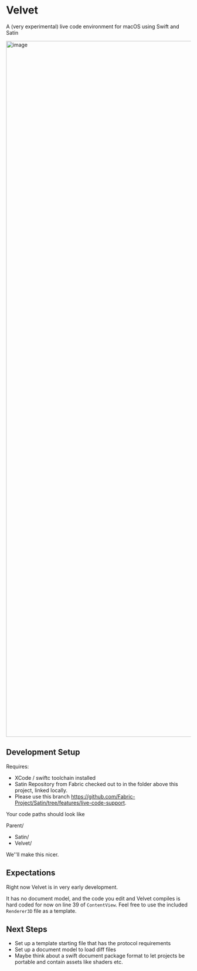 
# Velvet

A (very experimental) live code environment for macOS using Swift and Satin

<img width="1898" alt="image" src="https://github.com/user-attachments/assets/189aae96-b848-489e-b635-1e8764c9c81b" />


## Development Setup
                  
Requires:
* XCode / swiftc toolchain installed
* Satin Repository from Fabric checked out to in the folder above this project, linked locally.
* Please use this branch https://github.com/Fabric-Project/Satin/tree/features/live-code-support.

Your code paths should look like

Parent/
- Satin/
- Velvet/

We''ll make this nicer.

## Expectations

Right now Velvet is in very early development. 

It has no document model, and the code you edit and Velvet compiles is hard coded for now on line 39 of `ContentView`. Feel free to use the included `Renderer3D`
file as a template. 

## Next Steps

- Set up a template starting file that has the protocol requirements
- Set up a document model to load diff files
- Maybe think about a swift document package format to let projects be portable and contain assets like shaders etc.



